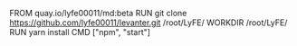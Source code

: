 FROM quay.io/lyfe00011/md:beta
RUN git clone https://github.com/lyfe00011/levanter.git /root/LyFE/
WORKDIR /root/LyFE/
RUN yarn install
CMD ["npm", "start"] 

